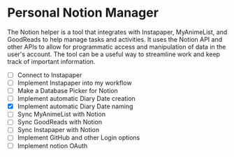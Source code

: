 # Personal Notion Manager
The Notion helper is a tool that integrates with Instapaper, MyAnimeList, and GoodReads to help manage tasks and activities. It uses the Notion API and other APIs to allow for programmatic access and manipulation of data in the user's account. The tool can be a useful way to streamline work and keep track of important information.

- [ ] Connect to Instapaper
- [ ] Implement Instapaper into my workflow
- [ ] Make a Database Picker for Notion
- [ ] Implement automatic Diary Date creation
- [x] Implement automatic Diary Date naming
- [ ] Sync MyAnimeList with Notion
- [ ] Sync GoodReads with Notion
- [ ] Sync Instapaper with Notion
- [ ] Implement GitHub and other Login options
- [ ] Implement notion OAuth